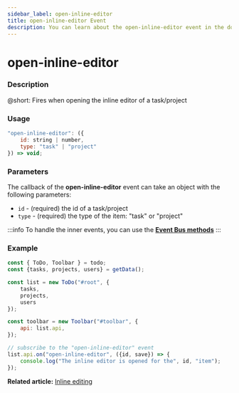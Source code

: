 ```yaml
---
sidebar_label: open-inline-editor
title: open-inline-editor Event
description: You can learn about the open-inline-editor event in the documentation of the DHTMLX JavaScript To Do List library. Browse developer guides and API reference, try out code examples and live demos, and download a free 30-day evaluation version of DHTMLX To Do List.
---
```


# open-inline-editor

### Description

@short: Fires when opening the inline editor of a task/project

### Usage

~~~js
"open-inline-editor": ({
    id: string | number,
    type: "task" | "project"
}) => void;
~~~

### Parameters

The callback of the **open-inline-editor** event can take an object with the following parameters:

- `id` - (required) the id of a task/project
- `type` - (required) the type of the item: "task" or "project"

:::info
To handle the inner events, you can use the [**Event Bus methods**](category/event-bus-methods.md)
:::

### Example

~~~js {15-17}
const { ToDo, Toolbar } = todo;
const {tasks, projects, users} = getData();

const list = new ToDo("#root", {
	tasks,
    projects,
    users
});

const toolbar = new Toolbar("#toolbar", {
	api: list.api,
});

// subscribe to the "open-inline-editor" event
list.api.on("open-inline-editor", ({id, save}) => {
    console.log("The inline editor is opened for the", id, "item"); 
});
~~~

**Related article:** [Inline editing](guides/inline_editing.md#working-with-editor)